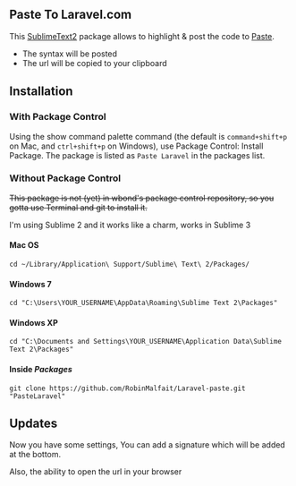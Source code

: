 Paste To Laravel.com
--------------------

This [SublimeText2](http://www.sublimetext.com/2) package allows to highlight &
post the code to [Paste](http://paste.laravel.com).

 * The syntax will be posted
 * The url will be copied to your clipboard

## Installation ##

### With Package Control ###

Using the show command palette command (the default is `command+shift+p` on Mac, and `ctrl+shift+p` on Windows), use Package Control: Install Package. The package is listed as `Paste Laravel` in the packages list.

### Without Package Control ###

~~This package is not (yet) in wbond's package control repository, so you gotta use Terminal and git to install it.~~

I'm using Sublime 2 and it works like a charm, works in Sublime 3

#### Mac OS ####

    cd ~/Library/Application\ Support/Sublime\ Text\ 2/Packages/

#### Windows 7 ####

    cd "C:\Users\YOUR_USERNAME\AppData\Roaming\Sublime Text 2\Packages"

#### Windows XP ####

    cd "C:\Documents and Settings\YOUR_USERNAME\Application Data\Sublime Text 2\Packages"

#### Inside _Packages_ ####

    git clone https://github.com/RobinMalfait/Laravel-paste.git "PasteLaravel"

## Updates ##

Now you have some settings, You can add a signature which will be added at the bottom.

Also, the ability to open the url in your browser